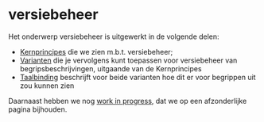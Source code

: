 # versiebeheer

Het onderwerp versiebeheer is uitgewerkt in de volgende delen:

- [Kernprincipes](kernprincipes.md) die we zien m.b.t. versiebeheer;
- [Varianten](varianten.md) die je vervolgens kunt toepassen voor versiebeheer van begripsbeschrijvingen, uitgaande van de Kernprincipes
- [Taalbinding](taalbinding.md) beschrijft voor beide varianten hoe dit er voor begrippen uit zou kunnen zien

Daarnaast hebben we nog [work in progress](todo.md), dat we op een afzonderlijke pagina bijhouden.
